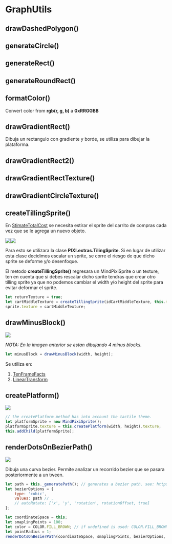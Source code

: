 # GraphUtils

## drawDashedPolygon()

## generateCircle()

## generateRect()

## generateRoundRect()

## formatColor()
Convert color from **rgb(r, g, b)** a **0xRRGGBB**

## drawGradientRect()
Dibuja un rectangulo con gradiente y borde, se utiliza para dibujar la plataforma.


## drawGradientRect2()

## drawGradientRectTexture()

## drawGradientCircleTexture()

## createTillingSprite()
En [StimateTotalCost](https://github.com/stmath/mind-games-EstimateTotalCost/blob/16a87fd23ecea56a91960d6b53ed61a043ccf27c/PixiArenas/EstimateTotalCost/components/ShopCart.js#L45) se necesita estirar el sprite del carrito de compras cada vez que se le agrega un nuevo objeto.

![](https://imgur.com/huIpvZc.gif)![](https://imgur.com/RkJe2Eq.gif)

Para esto se utilizara la clase **PIXI.extras.TilingSprite**. Si en lugar de utilizar esta clase decidimos escalar un sprite, se corre el riesgo de que dicho sprite se deforme y/o desenfoque.

El metodo **createTillingSprite()** regresara un MindPixiSprite o un texture, ten en cuenta que si debes rescalar dicho sprite tendras que crear otro tilling sprite ya que no podemos cambiar el width y/o height del sprite para evitar deformar el sprite.

```javascript
let returnTexture = true;
let cartMiddleTexture = createTillingSprite(idCartMiddleTexture, this.maxWidth, this.cartEnd.height, returnTexture);
sprite.texture = cartMiddleTexture;
```


## drawMinusBlock()
![](https://imgur.com/y5BB8mf.gif)

*NOTA: En la imagen anterior se estan dibujando 4 minus blocks.*

```javascript
let minusBlock = drawMinusBlock(width, height);
```

Se utiliza en:
1. [TenFrameFacts](https://test.stmath.com/test.html#/game-test/TenFrameFacts)
2. [LinearTransform](https://test.stmath.com/test.html#/game-test/LinearTransform)

## createPlatform()
![](https://imgur.com/crHSZIF.gif)

```javascript
// the createPlatform method has into account the tactile theme.
let platformSprite = new MindPixiSprite();
platformSprite.texture = this.createPlatform(width, height).texture;
this.addChild(platformSprite);
```

## renderDotsOnBezierPath()
![](https://imgur.com/cbyXGdE.gif)

Dibuja una curva bezier. Permite analizar un recorrido bezier que se pasara posteriormente a un tween.

```javascript
let path = this._generatePath(); // generates a bezier path. see: https://greensock.com/docs/Plugins/BezierPlugin
let bezierOptions = {
    type: 'cubic',
    values: path // ,
    // autoRotate: ['x', 'y', 'rotation', rotationOffset, true]
};

let coordinateSpace = this;
let smaplingPoints = 100;
let color = COLOR.FILL_BROWN; // if undefined is used: COLOR.FILL_BROWN
let pointRadius = 1;
renderDotsOnBezierPath(coordinateSpace, smaplingPoints, bezierOptions, color, pointRadius);
```
